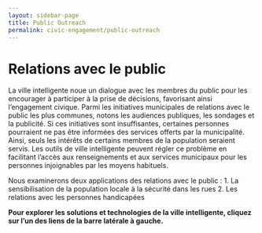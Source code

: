 ```yaml
---
layout: sidebar-page
title: Public Outreach
permalink: civic-engagement/public-outreach
---
```


# Relations avec le public

La ville intelligente noue un dialogue avec les membres du public pour les encourager à participer à la prise de décisions, favorisant ainsi l’engagement civique. Parmi les initiatives municipales de relations avec le public les plus communes, notons les audiences publiques, les sondages et la publicité. Si ces initiatives sont insuffisantes, certaines personnes pourraient ne pas être informées des services offerts par la municipalité. Ainsi, seuls les intérêts de certains membres de la population seraient servis. Les outils de ville intelligente peuvent régler ce problème en facilitant l’accès aux renseignements et aux services municipaux pour les personnes injoignables par les moyens habituels.

Nous examinerons deux applications des relations avec le public : 1. La sensibilisation de la population locale à la sécurité dans les rues 2. Les relations avec les personnes handicapées

**Pour explorer les solutions et technologies de la ville intelligente, cliquez sur l’un des liens de la barre latérale à gauche.**

